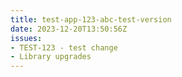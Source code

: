 ```yaml
---
title: test-app-123-abc-test-version
date: 2023-12-20T13:50:56Z
issues: 
- TEST-123 - test change
- Library upgrades
---
```

